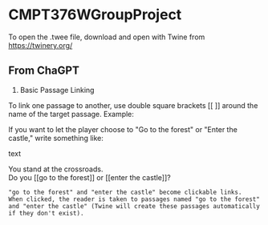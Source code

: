 ﻿# CMPT376WGroupProject


To open the .twee file, download and open with Twine from https://twinery.org/

## From ChaGPT
1. Basic Passage Linking

To link one passage to another, use double square brackets [[ ]] around the name of the target passage.
Example:

If you want to let the player choose to "Go to the forest" or "Enter the castle," write something like:

text

You stand at the crossroads.  
Do you [[go to the forest]] or [[enter the castle]]?

    "go to the forest" and "enter the castle" become clickable links.
    When clicked, the reader is taken to passages named "go to the forest" and "enter the castle" (Twine will create these passages automatically if they don't exist).
